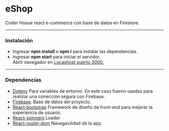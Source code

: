 # eShop

Coder Hosue react e-commerce con base de datos en Firestore.

---

### Instalación 

- Ingresar **npm install** o **npm i** para instalar las dependencias.
- Ingresar **npm start** para iniciar el servidor. <br>
    Abrir navegador en [Locashost puerto 3000.](https://localhost:3000)

---

### Dependencias

- [Dotenv](https://www.npmjs.com/package/dotenv) Para variables de entorno. En este caso fueron usadas para realizar una conección segura con Firebase.
- [Firebase](https://firebase.google.com/). Base de datos del proyecto.
- [React-bootstrap](https://react-bootstrap.github.io/) Framework de diseño de front-end para mejorar la experiencia de usuario. 
- [React-spinners](https://www.npmjs.com/package/react-spinners) Loader
- [React-router-dom](https://reactrouter.com/) Navegavilidad de la app.


